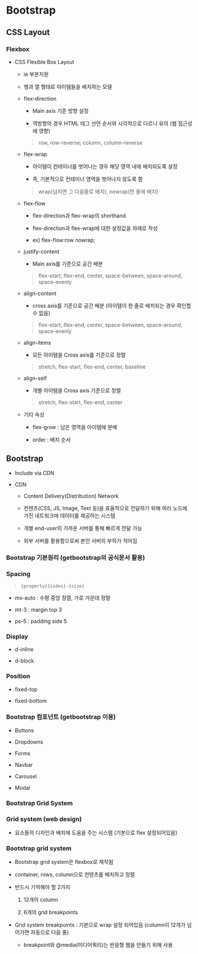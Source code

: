 # Bootstrap

## CSS Layout

### Flexbox

- CSS Flexible Box Layout
  
  - ie 부분지원
  
  - 행과 열 형태로 아이템들을 배치하는 모델
  
  - flex-direction
    
    - Main axis 기준 방향 설정
    
    - 역방향의 경우 HTML 태그 선언 순서와 시각적으로 다르니 유의 (웹 접근성에 영향)
    
    > row, row-reverse, column, column-reverse
  
  - flex-wrap
    
    - 아이템이 컨테이너를 벗어나는 경우 해당 영역 내에 배치되도록 설정
    
    - 즉, 기본적으로 컨테이너 영역을 벗어나지 않도록 함
    
    > wrap(넘치면 그 다음줄로 배치), nowrap(한 줄에 배치)
  
  - flex-flow
    
    - flex-direction과 flex-wrap의 shorthand
    
    - flex-direction과 flex-wrap에 대한 설정값을 차례로 작성
    
    - ex) flex-flow:row nowrap;
  
  - justify-content
    
    - Main axis를 기준으로 공간 배분
    
    > flex-start, flex-end, center, space-between, space-around, space-evenly
  
  - align-content
    
    - cross axis를 기준으로 공간 배분 (아이템이 한 줄로 배치되는 경우 확인할 수 없음)
    
    > flex-start, flex-end, center, space-between, space-around, space-evenly
  
  - align-items
    
    - 모든 아이템을 Cross axis를 기준으로 정렬
    
    > stretch, flex-start, flex-end, center, baseline
  
  - align-self
    
    - 개별 아이템을 Cross axis 기준으로 정렬
    
    > stretch, flex-start, flex-end, center
  
  - 기타 속성
    
    - flex-grow : 남은 영역을 아이템에 분배
    
    - order : 배치 순서

## Bootstrap

- Include via CDN

- CDN
  
  - Content Delivery(Distribution) Network
  
  - 컨텐츠(CSS, JS, Image, Text 등)을 효율적으로 전달하기 위해 여러 노드에 가진 네트워크에 데이터를 제공하는 시스템
  
  - 개별 end-user의 가까운 서버를 통해 빠르게 전달 가능
  
  - 외부 서버를 활용함으로써 본인 서버의 부하가 적어짐

### Bootstrap 기본원리 (getbootstrap의 공식문서 활용)

### Spacing

> `{property}{sides}-{size}`

- mx-auto : 수평 중앙 정렬, 가로 가운데 정렬

- mt-3 : margin top 3

- ps-5 : padding side 5

### Display

- d-inline

- d-block

### Position

- fixed-top

- fixed-bottom

### Bootstrap 컴포넌트 (getbootstrap 이용)

- Buttons

- Dropdowns

- Forms

- Navbar

- Carousel

- Modal

### Bootstrap Grid System

### Grid system (web design)

- 요소들의 디자인과 배치에 도움을 주는 시스템 (기본으로 flex 설정되어있음)

### Bootstrap grid system

- Bootstrap grid system은 flexbox로 제작됨

- container, rows, column으로 컨텐츠를 배치하고 정렬

- 반드시 기억해야 할 2가지
  
  1. 12개의 column
  
  2. 6개의 grid breakpoints

- Grid system breakpoints : 기본으로 wrap 설정 되어있음 (column이 12개가 넘어가면 자동으로 다음 줄)
  
  - breakpoint와 @media(미디어쿼리)는 반응형 웹을 만들기 위해 사용